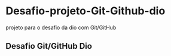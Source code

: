 # Desafio-projeto-Git-Github-dio
projeto para o desafio da dio com Git/GitHub

## Desafio Git/GitHub Dio
